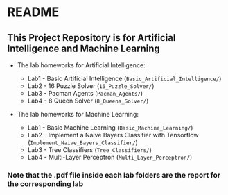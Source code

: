 # README

## This Project Repository is for Artificial Intelligence and Machine Learning

- The lab homeworks for Artificial Intelligence:

  - Lab1 - Basic Artificial Intelligence (`Basic_Artificial_Intelligence/`)
  - Lab2 - 16 Puzzle Solver (`16_Puzzle_Solver/`)
  - Lab3 - Pacman Agents (`Pacman_Agents/`)
  - Lab4 - 8 Queen Solver (`8_Queens_Solver/`)

- The lab homeworks for Machine Learning:

  - Lab1 - Basic Machine Learning (`Basic_Machine_Learning/`)
  - Lab2 - Implement a Naive Bayers Classifier with Tensorflow 
  (`Implement_Naive_Bayers_Classifier/`)
  - Lab3 - Tree Classifiers (`Tree_Classifiers/`)
  - Lab4 - Multi-Layer Perceptron (`Multi_Layer_Perceptron/`)

### Note that the .pdf file inside each lab folders are the report for the corresponding lab
